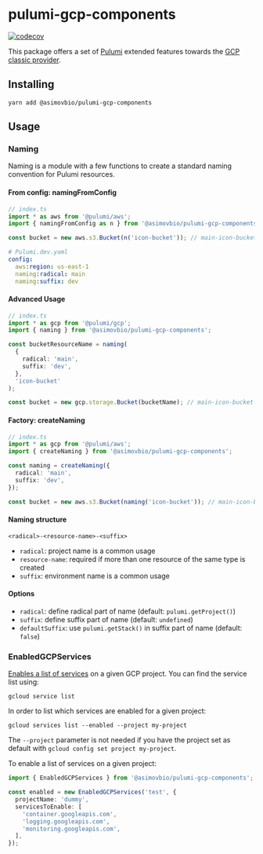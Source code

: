 # pulumi-gcp-components

[![codecov](https://codecov.io/gh/AsimovBio/pulumi-gcp-components/branch/main/graph/badge.svg?token=xKcJUpwS1F)](https://codecov.io/gh/AsimovBio/pulumi-gcp-components)

This package offers a set of [Pulumi](https://pulumi.com) extended features towards the [GCP classic provider](https://www.pulumi.com/registry/packages/gcp/).

## Installing

```
yarn add @asimovbio/pulumi-gcp-components
```

## Usage

### Naming

Naming is a module with a few functions to create a standard naming convention for Pulumi resources.

#### From config: namingFromConfig

```typescript
// index.ts
import * as aws from '@pulumi/aws';
import { namingFromConfig as n } from '@asimovbio/pulumi-gcp-components';

const bucket = new aws.s3.Bucket(n('icon-bucket')); // main-icon-bucket-dev
```

```yaml
# Pulumi.dev.yaml
config:
  aws:region: us-east-1
  naming:radical: main
  naming:suffix: dev
```

#### Advanced Usage

```typescript
// index.ts
import * as gcp from '@pulumi/gcp';
import { naming } from '@asimovbio/pulumi-gcp-components';

const bucketResourceName = naming(
  {
    radical: 'main',
    suffix: 'dev',
  },
  'icon-bucket'
);

const bucket = new gcp.storage.Bucket(bucketName); // main-icon-bucket-dev
```

#### Factory: createNaming

```typescript
// index.ts
import * as gcp from '@pulumi/aws';
import { createNaming } from '@asimovbio/pulumi-gcp-components';

const naming = createNaming({
  radical: 'main',
  suffix: 'dev',
});

const bucket = new aws.s3.Bucket(naming('icon-bucket')); // main-icon-bucket-dev
```

#### Naming structure

`<radical>-<resource-name>-<suffix>`

- `radical`: project name is a common usage
- `resource-name`: required if more than one resource of the same type is created
- `suffix`: environment name is a common usage

#### Options

- `radical`: define radical part of name (default: `pulumi.getProject()`)
- `suffix`: define suffix part of name (default: `undefined`)
- `defaultSuffix`: use `pulumi.getStack()` in suffix part of name (default: `false`)

### EnabledGCPServices

[Enables a list of services](https://cloud.google.com/service-usage/docs/enable-disable) on a given GCP project. You can find the service list using:

```
gcloud service list
```

In order to list which services are enabled for a given project:

```
gcloud services list --enabled --project my-project
```

The `--project` parameter is not needed if you have the project set as default with `gcloud config set project my-project`.

To enable a list of services on a given project:

```typescript
import { EnabledGCPServices } from '@asimovbio/pulumi-gcp-components';

const enabled = new EnabledGCPServices('test', {
  projectName: 'dummy',
  servicesToEnable: [
    'container.googleapis.com',
    'logging.googleapis.com',
    'monitoring.googleapis.com',
  ],
});
```
